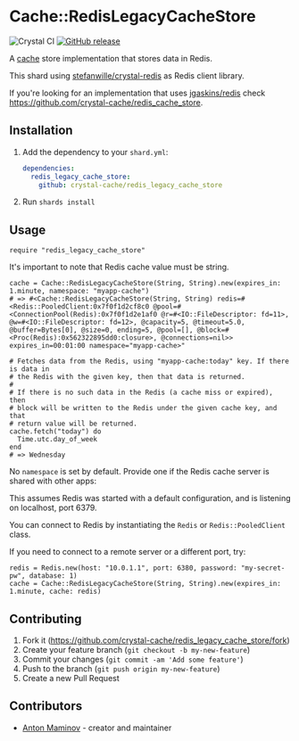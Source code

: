 # Cache::RedisLegacyCacheStore

![Crystal CI](https://github.com/crystal-cache/redis_legacy_cache_store/workflows/Crystal%20CI/badge.svg)
[![GitHub release](https://img.shields.io/github/release/crystal-cache/redis_legacy_cache_store.svg)](https://github.com/crystal-cache/redis_legacy_cache_store/releases)

A [cache](https://github.com/crystal-cache/cache) store implementation that stores data in Redis.

This shard using [stefanwille/crystal-redis](https://github.com/stefanwille/crystal-redis) as Redis client library.

If you're looking for an implementation that uses [jgaskins/redis](https://github.com/jgaskins/redis) check https://github.com/crystal-cache/redis_cache_store.

## Installation

1. Add the dependency to your `shard.yml`:

   ```yaml
   dependencies:
     redis_legacy_cache_store:
       github: crystal-cache/redis_legacy_cache_store
   ```

2. Run `shards install`

## Usage

```crystal
require "redis_legacy_cache_store"
```

It's important to note that Redis cache value must be string.

```crystal
cache = Cache::RedisLegacyCacheStore(String, String).new(expires_in: 1.minute, namespace: "myapp-cache")
# => #<Cache::RedisLegacyCacheStore(String, String) redis=#<Redis::PooledClient:0x7f0f1d2cf8c0 @pool=#<ConnectionPool(Redis):0x7f0f1d2e1af0 @r=#<IO::FileDescriptor: fd=11>, @w=#<IO::FileDescriptor: fd=12>, @capacity=5, @timeout=5.0, @buffer=Bytes[0], @size=0, ending=5, @pool=[], @block=#<Proc(Redis):0x562322895dd0:closure>, @connections=nil>> expires_in=00:01:00 namespace="myapp-cache>"

# Fetches data from the Redis, using "myapp-cache:today" key. If there is data in
# the Redis with the given key, then that data is returned.
#
# If there is no such data in the Redis (a cache miss or expired), then
# block will be written to the Redis under the given cache key, and that
# return value will be returned.
cache.fetch("today") do
  Time.utc.day_of_week
end
# => Wednesday
```

No `namespace` is set by default. Provide one if the Redis cache
server is shared with other apps:

This assumes Redis was started with a default configuration, and is listening on localhost, port 6379.

You can connect to Redis by instantiating the `Redis` or `Redis::PooledClient` class.

If you need to connect to a remote server or a different port, try:

```crystal
redis = Redis.new(host: "10.0.1.1", port: 6380, password: "my-secret-pw", database: 1)
cache = Cache::RedisLegacyCacheStore(String, String).new(expires_in: 1.minute, cache: redis)
```

## Contributing

1. Fork it (<https://github.com/crystal-cache/redis_legacy_cache_store/fork>)
2. Create your feature branch (`git checkout -b my-new-feature`)
3. Commit your changes (`git commit -am 'Add some feature'`)
4. Push to the branch (`git push origin my-new-feature`)
5. Create a new Pull Request

## Contributors

- [Anton Maminov](https://github.com/mamantoha) - creator and maintainer
